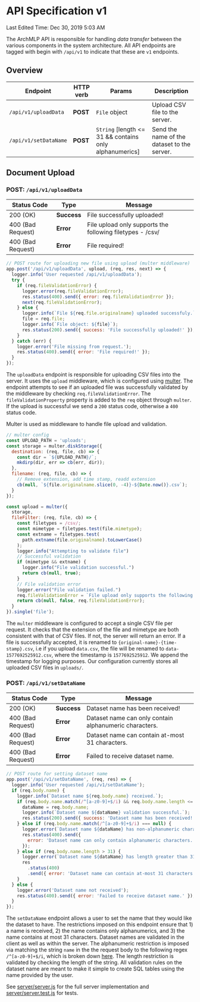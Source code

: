 # API Specification v1
Last Edited Time: Dec 30, 2019 5:03 AM

The ArchMLP API is responsible for handling *data transfer* between the various components in the system architecture. All API endpoints are tagged with begin with `/api/v1` to indicate that these are `v1` endpoints.

## Overview

|  Endpoint 	|   HTTP verb	| Params|  Description 
|---	|---	|---	|---
|  `/api/v1/uploadData` 	|  **POST** 	| `File` object | Upload CSV file to the server.  		
| `/api/v1/setDataName` | **POST**  | `String` [length <= 31 && contains only alphanumerics] | Send the name of the dataset to the server.

## Document Upload

### POST: `/api/v1/uploadData`

|  Status Code 	|   Type	|  Message 
|---	|---	|---	
|  200 (OK) 	|  **Success** 	| File successfully uploaded!  
|  400 (Bad Request) 	|  **Error** 	| File upload only supports the following filetypes - /csv/
|  400 (Bad Request) 	|  **Error** 	| File required!

```javascript
// POST route for uploading new file using upload (multer middleware)
app.post('/api/v1/uploadData', upload, (req, res, next) => {
  logger.info('User requested /api/v1/uploadData');
  try {
    if (req.fileValidationError) {
      logger.error(req.fileValidationError);
      res.status(400).send({ error: req.fileValidationError });
      next(req.fileValidationError);
    } else {
      logger.info(`File ${req.file.originalname} uploaded successfuly.`);
      file = req.file;
      logger.info(`File object: ${file}`);
      res.status(200).send({ success: 'File successfully uploaded!' });
    }
  } catch (err) {
    logger.error('File missing from request.');
    res.status(400).send({ error: 'File required!' });
  }
});

```

The `uploadData` endpoint is responsible for uploading CSV files into the server. It uses the `upload` middleware, which is configured using [multer](https://www.npmjs.com/package/multer). The endpoint attempts to see if an uploaded file was successfully validated by the middleware by checking `req.fileValidationError`. The `fileValidationProperty` property is added to the `req` object through `multer`. If the upload is successful we send a `200` status code,  otherwise a `400` status code.

Multer is used as middleware to handle file upload and validation.

```javascript
// multer config
const UPLOAD_PATH = 'uploads';
const storage = multer.diskStorage({
  destination: (req, file, cb) => {
    const dir = `${UPLOAD_PATH}/`;
    mkdirp(dir, err => cb(err, dir));
  },
  filename: (req, file, cb) => {
    // Remove extension, add time stamp, readd extension
    cb(null, `${file.originalname.slice(0, -4)}-${Date.now()}.csv`);
  }
});

const upload = multer({
  storage,
  fileFilter: (req, file, cb) => {
    const filetypes = /csv/;
    const mimetype = filetypes.test(file.mimetype);
    const extname = filetypes.test(
      path.extname(file.originalname).toLowerCase()
    );
    logger.info("Attempting to validate file")
    // Successful validation
    if (mimetype && extname) {
      logger.info("File validation successful.")
      return cb(null, true);
    }
    // File validation error
    logger.error("File validation failed.")
    req.fileValidationError = `File upload only supports the following filetypes - ${filetypes}`;
    return cb(null, false, req.fileValidationError);
  }
}).single('file');
```

The `multer` middleware is configured to accept a single CSV file per request. It checks that the extension of the file and mimetype are both consistent with that of CSV files. If not, the server will return an error. If a file is successfully accepted, it is renamed to `{original-name}-{time-stamp}.csv`, i.e if you upload `data.csv`, the file will be renamed to  `data-1577692525912.csv`, where the timestamp is `1577692525912`. We append the timestamp for logging purposes. Our configuration currently stores all uploaded CSV files in `uploads/`.

### POST: `/api/v1/setDataName`

|  Status Code 	|   Type	|  Message 
|---	|---	|---	
|  200 (OK) 	|  **Success** 	| Dataset name has been received! 
|  400 (Bad Request) 	|  **Error** 	| Dataset name can only contain alphanumeric characters.
|  400 (Bad Request) 	|  **Error** 	| Dataset name can contain at-most 31 characters.
|  400 (Bad Request) 	|  **Error** 	| Failed to receive dataset name.

```javascript
// POST route for setting dataset name
app.post('/api/v1/setDataName', (req, res) => {
  logger.info('User requested /api/v1/setDataName');
  if (req.body.name) {
    logger.info(`Dataset name ${req.body.name} received.`);
    if (req.body.name.match(/^[a-z0-9]+$/i) && req.body.name.length <= 31) {
      dataName = req.body.name;
      logger.info(`Dataset name ${dataName} validation successful.`);
      res.status(200).send({ success: 'Dataset name has been received!' });
    } else if (req.body.name.match(/^[a-z0-9]+$/i) === null) {
      logger.error(`Dataset name ${dataName} has non-alphanumeric characters.`);
      res.status(400).send({
        error: 'Dataset name can only contain alphanumeric characters.'
      });
    } else if (req.body.name.length > 31) {
      logger.error(`Dataset name ${dataName} has length greater than 31.`);
      res
        .status(400)
        .send({ error: 'Dataset name can contain at-most 31 characters.' });
    }
  } else {
    logger.error('Dataset name not received');
    res.status(400).send({ error: 'Failed to receive dataset name.' });
  }
});
```

The `setDataName` endpoint allows a user to set the name that they would like the dataset to have. The restrictions imposed on this endpoint ensure that 1) a name is received, 2) the name contains only alphanumerics, and 3) the name contains at most 31 characters. Dataset names are validated in the client as well as within the server. The alphanumeric restriction is imposed via matching the string `name` in the the request body to the following regex `/^[a-z0-9]+$/i`, which is broken down [here](https://stackoverflow.com/questions/388996/regex-for-javascript-to-allow-only-alphanumeric). The length restriction is validated by checking the length of the string. All validation rules on the dataset name are meant to make it simple to create SQL tables using the name provided by the user.

See [server/server.js](../../server/server.js) for the full server implementation and [server/server.test.js](../../server/server.test.js) for tests.